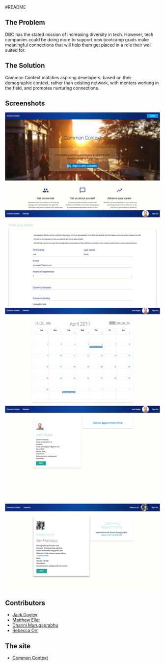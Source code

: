 #README

## The Problem
DBC has the stated mission of increasing diversity in tech. However, tech companies could be doing more to support new bootcamp grads make meaningful connections that will help them get placed in a role their well suited for.

## The Solution
Common Context matches aspiring developers, based on their demographic context, rather than existing network, with mentors working in the field, and promotes nurturing connections.

## Screenshots
![Splash](/app/assets/images/splash.png)
![Form](/app/assets/images/Form.png)
![Calendar](/app/assets/images/calendar.png)
![Mentor](/app/assets/images/mentor.png)
![Mentee](/app/assets/images/mentee.png)

## Contributors

* [Jack Dagley](https://github.com/jdagley77)
* [Matthew Eller](https://github.com/mattheweller)
* [Dharini Murugaprabhu](https://github.com/dharinim)
* [Rebecca Orr](https://github.com/rreorr)

## The site

* [Common Context](http://www.commoncontext.info/)
